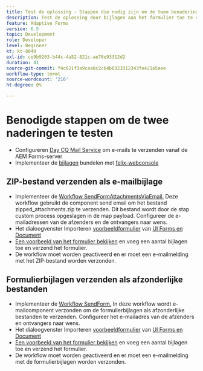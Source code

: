 ```yaml
---
title: Test de oplossing - Stappen die nodig zijn om de twee benaderingen te testen
description: Test de oplossing door bijlagen aan het formulier toe te voegen en activeer de workflow om de e-mail te verzenden.
feature: Adaptive Forms
version: 6.5
topic: Development
role: Developer
level: Beginner
kt: kt-8049
exl-id: ce9b9203-b44c-4a52-821c-ae76e93312d2
duration: 41
source-git-commit: f4c621f3a9caa8c2c64b8323312343fe421a5aee
workflow-type: tm+mt
source-wordcount: '216'
ht-degree: 0%

---
```


# Benodigde stappen om de twee naderingen te testen

* Configureren [Day CQ Mail Service](https://experienceleague.adobe.com/docs/experience-manager-65/administering/operations/notification.html?lang=en#configuring-the-mail-service) om e-mails te verzenden vanaf de AEM Forms-server
* Implementeer de [bijlagen](assets/formattachments.formattachments.core-1.0-SNAPSHOT.jar) bundelen met [felix-webconsole](http://localhost:4502/system/console/bundles)

## ZIP-bestand verzenden als e-mailbijlage



* Implementeer de [Workflow SendFormAttachmentsViaEmail.](assets/zipped-form-attachments-model.zip) Deze workflow gebruikt de component send email om het bestand zipped_attachments.zip te verzenden. Dit bestand wordt door de stap custom process opgeslagen in de map payload. Configureer de e-mailadressen van de afzenders en de ontvangers naar wens.
* Het dialoogvenster Importeren [voorbeeldformulier](assets/zip-form-attachments-form.zip) van [UI Forms en Document](http://localhost:4502/aem/forms.html/content/dam/formsanddocuments)
* [Een voorbeeld van het formulier bekijken](http://localhost:4502/content/dam/formsanddocuments/zippformattachments/jcr:content?wcmmode=disabled) en voeg een aantal bijlagen toe en verzend het formulier.
* De workflow moet worden geactiveerd en er moet een e-mailmelding met het ZIP-bestand worden verzonden.

## Formulierbijlagen verzenden als afzonderlijke bestanden

* Implementeer de [Workflow SendForm.](assets/send-form-attachments-model.zip) In deze workflow wordt e-mailcomponent verzonden om de formulierbijlagen als afzonderlijke bestanden te verzenden. Configureer het e-mailadres van de afzenders en ontvangers naar wens.
* Het dialoogvenster Importeren [voorbeeldformulier](assets/send-list-attachments-form.zip) van [UI Forms en Document](http://localhost:4502/aem/forms.html/content/dam/formsanddocuments)
* [Een voorbeeld van het formulier bekijken](http://localhost:4502/content/dam/formsanddocuments/sendlistofattachments/jcr:content?wcmmode=disabled) en voeg een aantal bijlagen toe en verzend het formulier.
* De workflow moet worden geactiveerd en er moet een e-mailmelding met de formulierbijlagen worden verzonden.
